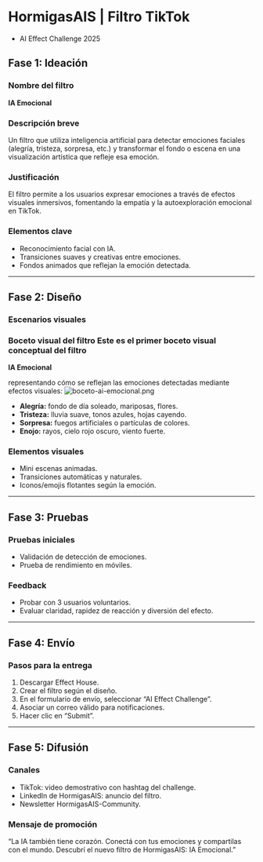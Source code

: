 # HormigasAIS | Filtro TikTok 
- AI Effect Challenge 2025 

## Fase 1: Ideación 

### Nombre del filtro 
**IA Emocional** 

### Descripción breve 
Un filtro que utiliza inteligencia artificial para detectar emociones faciales (alegría, tristeza, sorpresa, etc.) y transformar el fondo o escena en una visualización artística que refleje esa emoción. 

### Justificación 
El filtro permite a los usuarios expresar emociones a través de efectos visuales inmersivos, fomentando la empatía y la autoexploración emocional en TikTok. 

### Elementos clave 
- Reconocimiento facial con IA.
- Transiciones suaves y creativas entre emociones.
- Fondos animados que reflejan la emoción detectada. 

--- 

## Fase 2: Diseño 

### Escenarios visuales

### Boceto visual del filtro Este es el primer boceto visual conceptual del filtro 
**IA Emocional** 

representando cómo se reflejan las emociones detectadas mediante efectos visuales: ![boceto-ai-emocional.png](https://github.com/user-attachments/assets/91227602-83b9-429c-91be-5bd074a21297)


- **Alegría:** fondo de día soleado, mariposas, flores.
- **Tristeza:** lluvia suave, tonos azules, hojas cayendo.
- **Sorpresa:** fuegos artificiales o partículas de colores.
- **Enojo:** rayos, cielo rojo oscuro, viento fuerte.

### Elementos visuales 
- Mini escenas animadas.
- Transiciones automáticas y naturales.
- Iconos/emojis flotantes según la emoción.
  
 ---
 
## Fase 3: Pruebas 

### Pruebas iniciales 
- Validación de detección de emociones.
- Prueba de rendimiento en móviles.

### Feedback 
- Probar con 3 usuarios voluntarios.
- Evaluar claridad, rapidez de reacción y diversión del efecto.

---
  
## Fase 4: Envío 

### Pasos para la entrega 
1. Descargar Effect House.
2. Crear el filtro según el diseño.
3. En el formulario de envío, seleccionar “AI Effect Challenge”.
4. Asociar un correo válido para notificaciones.
5. Hacer clic en “Submit”.

---
  
## Fase 5: Difusión 

### Canales 
- TikTok: video demostrativo con hashtag del challenge.
- LinkedIn de HormigasAIS: anuncio del filtro.
- Newsletter HormigasAIS-Community.
  
### Mensaje de promoción 
“La IA también tiene corazón. Conectá con tus emociones y compartilas con el mundo. Descubrí el nuevo filtro de HormigasAIS: IA Emocional.” 
